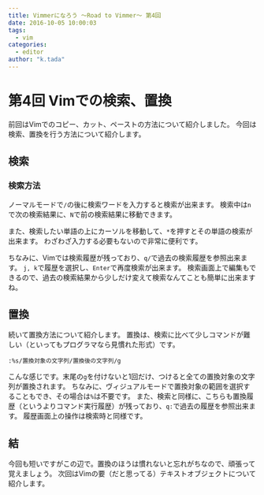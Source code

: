 ```yaml
---
title: Vimmerになろう 〜Road to Vimmer〜 第4回
date: 2016-10-05 10:00:03
tags:
  - vim
categories:
  - editor
author: "k.tada"
---
```

# 第4回 Vimでの検索、置換
前回はVimでのコピー、カット、ペーストの方法について紹介しました。
今回は検索、置換を行う方法について紹介します。

## 検索
### 検索方法
ノーマルモードで`/`の後に検索ワードを入力すると検索が出来ます。
検索中は`n`で次の検索結果に、`N`で前の検索結果に移動できます。

また、検索したい単語の上にカーソルを移動して、`*`を押すとその単語の検索が出来ます。
わざわざ入力する必要もないので非常に便利です。

ちなみに、Vimでは検索履歴が残っており、`q/`で過去の検索履歴を参照出来ます。
`j, k`で履歴を選択し、`Enter`で再度検索が出来ます。
検索画面上で編集もできるので、過去の検索結果から少しだけ変えて検索なんてことも簡単に出来ますね。

## 置換
続いて置換方法について紹介します。
置換は、検索に比べて少しコマンドが難しい（といってもプログラマなら見慣れた形式）です。

```
:%s/置換対象の文字列/置換後の文字列/g
```

こんな感じです。末尾の`g`を付けないと1回だけ、つけると全ての置換対象の文字列が置換されます。
ちなみに、ヴィジュアルモードで置換対象の範囲を選択することもでき、その場合は`%`は不要です。
また、検索と同様に、こちらも置換履歴（というよりコマンド実行履歴）が残っており、`q:`で過去の履歴を参照出来ます。
履歴画面上の操作は検索時と同様です。

## 結
今回も短いですがこの辺で。置換のほうは慣れないと忘れがちなので、頑張って覚えましょう。
次回はVimの要（だと思ってる）テキストオブジェクトについて紹介します。
